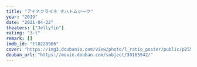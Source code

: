 ```yaml
---
title: "アイネクライネ ナハトムジーク"
year: "2019"
date: "2021-04-22"
theaters: ["Jellyfin"]
rating: "3-t"
remark: []
imdb_id: "tt8228906"
cover: "https://img3.doubanio.com/view/photo/l_ratio_poster/public/p2556866372.jpg"
douban_url: "https://movie.douban.com/subject/30165542/"
---
```

